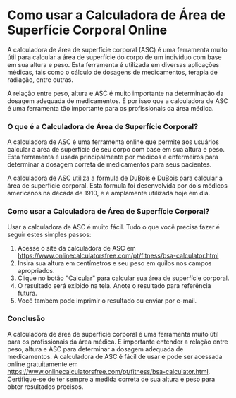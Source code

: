 Como usar a Calculadora de Área de Superfície Corporal Online
=============================================================

A calculadora de área de superfície corporal (ASC) é uma ferramenta muito útil para calcular a área de superfície do corpo de um indivíduo com base em sua altura e peso. Esta ferramenta é utilizada em diversas aplicações médicas, tais como o cálculo de dosagens de medicamentos, terapia de radiação, entre outras.

A relação entre peso, altura e ASC é muito importante na determinação da dosagem adequada de medicamentos. É por isso que a calculadora de ASC é uma ferramenta tão importante para os profissionais da área médica.

### O que é a Calculadora de Área de Superfície Corporal?

A calculadora de ASC é uma ferramenta online que permite aos usuários calcular a área de superfície de seu corpo com base em sua altura e peso. Esta ferramenta é usada principalmente por médicos e enfermeiros para determinar a dosagem correta de medicamentos para seus pacientes.

A calculadora de ASC utiliza a fórmula de DuBois e DuBois para calcular a área de superfície corporal. Esta fórmula foi desenvolvida por dois médicos americanos na década de 1910, e é amplamente utilizada hoje em dia.

### Como usar a Calculadora de Área de Superfície Corporal?

Usar a calculadora de ASC é muito fácil. Tudo o que você precisa fazer é seguir estes simples passos:

1. Acesse o site da calculadora de ASC em <https://www.onlinecalculatorsfree.com/pt/fitness/bsa-calculator.html>
2. Insira sua altura em centímetros e seu peso em quilos nos campos apropriados.
3. Clique no botão "Calcular" para calcular sua área de superfície corporal.
4. O resultado será exibido na tela. Anote o resultado para referência futura.
5. Você também pode imprimir o resultado ou enviar por e-mail.

### Conclusão

A calculadora de área de superfície corporal é uma ferramenta muito útil para os profissionais da área médica. É importante entender a relação entre peso, altura e ASC para determinar a dosagem adequada de medicamentos. A calculadora de ASC é fácil de usar e pode ser acessada online gratuitamente em <https://www.onlinecalculatorsfree.com/pt/fitness/bsa-calculator.html>. Certifique-se de ter sempre a medida correta de sua altura e peso para obter resultados precisos.